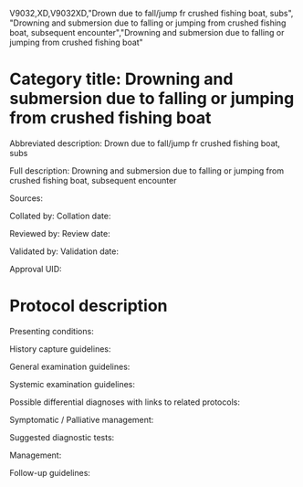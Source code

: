V9032,XD,V9032XD,"Drown due to fall/jump fr crushed fishing boat, subs", "Drowning and submersion due to falling or jumping from crushed fishing boat, subsequent encounter","Drowning and submersion due to falling or jumping from crushed fishing boat"
# Category title: Drowning and submersion due to falling or jumping from crushed fishing boat

Abbreviated description: Drown due to fall/jump fr crushed fishing boat, subs

Full description: Drowning and submersion due to falling or jumping from crushed fishing boat, subsequent encounter

Sources:

Collated by:
Collation date:

Reviewed by:
Review date:

Validated by:
Validation date:

Approval UID:

# Protocol description

Presenting conditions:

History capture guidelines:

General examination guidelines:

Systemic examination guidelines:

Possible differential diagnoses with links to related protocols:

Symptomatic / Palliative management:

Suggested diagnostic tests:

Management:

Follow-up guidelines:
